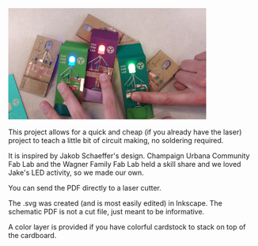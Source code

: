 <!DOCTYPE html>
<img width="400px" src="photos/RGBproto2_6.jpg"/>
<p>
This project allows for a quick and cheap (if you already have the laser) project to teach a little bit of circuit making, no soldering required.

It is inspired by Jakob Schaeffer's design. Champaign Urbana Community Fab Lab and the Wagner Family Fab Lab held a skill share and we loved Jake's LED activity, so we made our own.

You can send the PDF directly to a laser cutter. 

The .svg was created (and is most easily edited) in Inkscape.
The schematic PDF is not a cut file, just meant to be informative.

A color layer is provided if you have colorful cardstock to stack on top of the cardboard. 

